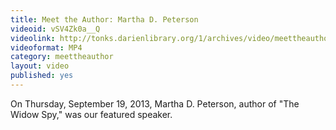 ```yaml
---
title: Meet the Author: Martha D. Peterson
videoid: vSV4Zk0a__Q
videolink: http://tonks.darienlibrary.org/1/archives/video/meettheauthor/20130919_martha_d_peterson.m4v
videoformat: MP4
category: meettheauthor
layout: video
published: yes
---
```


On Thursday, September 19, 2013, Martha D. Peterson, author of "The Widow Spy," was our featured speaker. 